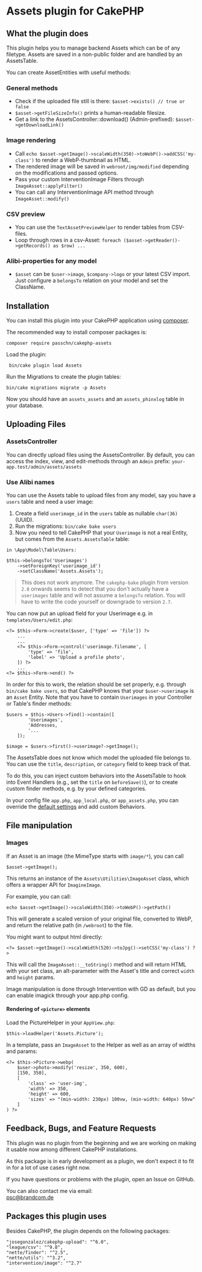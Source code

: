 # Assets plugin for CakePHP

## What the plugin does

This plugin helps you to manage backend Assets which can be of any filetype. Assets are 
saved in a non-public folder and are handled by an AssetsTable. 

You can create AssetEntities with useful methods:

### General methods

* Check if the uploaded file still is there: `$asset->exists() // true or false` 
* `$asset->getFileSizeInfo()` prints a human-readable filesize.
* Get a link to the AssetsController::download() (Admin-prefixed): `$asset->getDownloadLink()`

### Image rendering 

* Call `echo $asset->getImage()->scaleWidth(350)->toWebP()->addCSS('my-class')` to render a WebP-thumbnail as HTML. 
* The rendered image will be saved in `webroot/img/modified` depending on the modifications and passed options. 
* Pass your custom InterventionImage Filters through `ImageAsset::applyFilter()`
* You can call any InterventionImage API method through `ImageAsset::modify()`

### CSV preview 

* You can use the `TextAssetPreviewHelper` to render tables from CSV-files. 
* Loop through rows in a csv-Asset: `foreach ($asset->getReader()->getRecords() as $row) ...`

### Alibi-properties for any model

* `$asset` can be `$user->image`, `$company->logo` or your latest CSV import. Just configure a `belongsTo` relation on your model and set the ClassName.

## Installation

You can install this plugin into your CakePHP application using [composer](https://getcomposer.org).

The recommended way to install composer packages is:

```
composer require passchn/cakephp-assets
```

Load the plugin: 
```
 bin/cake plugin load Assets
```

Run the Migrations to create the plugin tables: 
```
bin/cake migrations migrate -p Assets
```

Now you should have an `assets_assets` and an `assets_phinxlog` table in your database. 

## Uploading Files

### AssetsController

You can directly upload files using the AssetsController. By default, you can access
the index, view, and edit-methods through an `Admin` prefix: `your-app.test/admin/assets/assets` 

### Use Alibi names 

You can use the Assets table to upload files from any model, say you have a `users` table
and need a user image:
1. Create a field `userimage_id` in the `users` table as nullable `char(36)` (UUID).
2. Run the migrations: `bin/cake bake users`
3. Now you need to tell CakePHP that your `Userimage` is not a real Entity, but comes from the `Assets.AssetsTable` table: 

```
in \App\Model\Table\Users: 

$this->belongsTo('Userimages')
    ->setForeignKey('userimage_id')
    ->setClassName('Assets.Assets');
```
> This does not work anymore. The `cakephp-bake` plugin from version `2.8` onwards seems to detect that you don't actually have a `userimages` table and will not assume a `belongsTo` relation. You will have to write the code yourself or downgrade to version `2.7`. 

You can now put an upload field for your Userimage e.g. in `templates/Users/edit.php`: 
```
<?= $this->Form->create($user, ['type' => 'file']) ?>
    ...
    ...
    <?= $this->Form->control('userimage.filename', [
        'type' => 'file', 
        'label' => 'Upload a profile photo',
    ]) ?>
    ...
<?= $this->Form->end() ?>
```

In order for this to work, the relation should be set properly, e.g. through `bin/cake bake users`, so that 
CakePHP knows that your `$user->userimage` is an `Asset` Entity. Note that you have to contain
`Userimages` in your Controller or Table's finder methods: 

```
$users = $this->Users->find()->contain([
        'Userimages',
        'Addresses,
        '...
    ]);
    
$image = $users->first()->userimage?->getImage();
```

The AssetsTable does not know which model the uploaded file belongs to. You can use the `title`, `description`, or `category` field to keep track of that. 

To do this, you can inject custom behaviors into the AssetsTable to hook into Event Handlers (e.g., set the `title` on `beforeSave()`), or to create custom finder methods, e.g. by your defined categories. 

In your config file `app.php`, `app_local.php`, or `app_assets.php`, you can override the [default settings](https://github.com/passchn/cakephp-assets/blob/master/config/app_assets.php) and add custom Behaviors.

## File manipulation 

### Images 

If an Asset is an image (the MimeType starts with `image/*`), you can call 
```
$asset->getImage(); 
```

This returns an instance of the `Assets\Utilities\ImageAsset` class, which offers a wrapper API for `ImagineImage`. 

For example, you can call: 
```
echo $asset->getImage()->scaleWidth(350)->toWebP()->getPath()
```

This will generate a scaled version of your original file, converted to WebP, and return the relative path (in `/webroot`) to the file. 

You might want to output html directly: 

```
<?= $asset->getImage()->scaleWidth(520)->toJpg()->setCSS('my-class') ?>
```

This will call the `ImageAsset::__toString()` method and will return HTML with your set class,
an alt-parameter with the Asset's title and correct `width` and `height` params. 

Image manipulation is done through Intervention with GD as default, but you can enable imagick through your app.php config. 

#### Rendering of `<picture>` elements

Load the PictureHelper in your `AppView.php`: 
```
$this->loadHelper('Assets.Picture');
```
In a template, pass an `ImageAsset` to the Helper as well as an array of widths and params:  

```
<?= $this->Picture->webp(
    $user->photo->modify('resize', 350, 600),
    [150, 350],
    [
        'class' => 'user-img',
        'width' => 350,
        'height' => 600,
        'sizes' => "(min-width: 230px) 100vw, (min-width: 640px) 50vw"
    ]
) ?>
```

## Feedback, Bugs, and Feature Requests

This plugin was no plugin from the beginning and we are working on making it usable now among different CakePHP installations. 

As this package is in early development as a plugin, we don't expect it to fit in for a lot of use cases right now.  

If you have questions or problems with the plugin, open an Issue on GitHub.  

You can also contact me via email:  
[psc@brandcom.de](mailto:psc@brandcom.de) 

## Packages this plugin uses

Besides CakePHP, the plugin depends on the following packages: 
```
"josegonzalez/cakephp-upload": "^6.0",
"league/csv": "^9.8",
"nette/finder": "^2.5",
"nette/utils": "^3.2",
"intervention/image": "^2.7"
```
